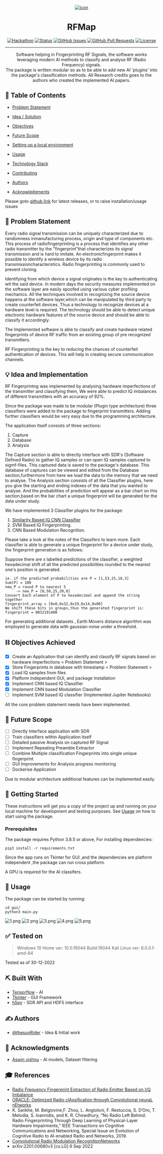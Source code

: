 
<p align="center">
<a href="" rel="noopener">
<a href="https://ibb.co/wWpqpCK"><img src="https://i.ibb.co/YkfSf8t/icon.jpg" alt="icon" border="0"></a>
</p>

<h1 align="center">RFMap</h1>


<div align="center">

[![Hackathon](https://img.shields.io/badge/hackathon-sainya_ranakshetram-orange.svg)](https://sainya-ranakshetram.in/)
[![Status](https://img.shields.io/badge/status-active-success.svg)]()
[![GitHub Issues](https://img.shields.io/github/issues/thesunRider/rfmap.svg)](https://github.com/thesunRider/rfmap/issues)
[![GitHub Pull Requests](https://img.shields.io/github/issues-pr/thesunRider/rfmap.svg)](https://github.com/thesunRider/rfmap/pulls)
[![License](https://img.shields.io/badge/license-MIT-blue.svg)](LICENSE.md)

</div>

---

<p align="center"> Software helping in Fingerprinting RF Signals, the software works leveraging modern AI methods to classify and analyse RF (Radio Frequency) signals.

<br>
The package is written modular so as to be able to add new AI 'plugins' into the package's classification methods. All Research credits goes to the authors who created the implemented AI papers.

</p>

## 📝 Table of Contents

- [Problem Statement](docs/Problem_Statement.md)

- [Idea / Solution](#idea)

- [Objectives](#objectives)

- [Future Scope](#future_scope)

- [Setting up a local environment](#getting_started)

- [Usage](#usage)

- [Technology Stack](#tech_stack)

- [Contributing](docs/Contribution.md)

- [Authors](#authors)

- [Acknowledgments](#acknowledgments)

Please goto [github link](https://github.com/thesunRider/rfmap) for latest releases, or to raise installation/usage issues

## 🧐 Problem Statement <a name = "problem_statement"></a>

Every radio signal transmission can be uniquely characterized due to randomness inmanufacturing process, origin and type of components etc. This process of radiofingerprinting is a process that identifies any other radio transmitter by the "fingerprint"that characterizes its signal transmission and is hard to imitate. An electronicfingerprint makes it possible to identify a wireless device by its radio transmissioncharacteristics. Radio fingerprinting is commonly used to prevent cloning.

Identifying from which device a signal originates is the key to authenticating wit the said device. In modern days the security measures implemented on the software layer are easily spoofed using various cyber profiling mechanics. All the techniques involved in recognizing the source device happens at the software layer,which can be manipulated by third party to create counterfeit devices. Thus a technology to recognize devices at a hardware level is required. The technology should be able to detect unique electronic hardware features of the source device and should be able to classify it accordingly.

The Implemented software is able to classify and create hardware related fingerprints of device RF traffic from an existing group of pre recognized transmitters. 

RF Fingerprinting is the key to reducing the chances of counterfeit authentication of devices. This will help in creating secure communication channels.


## 💡 Idea and Implementation <a name = "idea"></a>

RF Fingerprintng was implemented by analysing hardware imperfections of the transmitter and classifying them, We were able to predict IQ imbalances of different transmitters with an accuracy of 92%. 

Since the package was made to be modular (Plugin type architecture) three classifiers were added to the package to fingerprint transmitters. Adding further classifiers would be very easy due to the programming architecture.

The application Itself consists of three sections:
1. Capture
2. Database
3. Analysis

The Capture section is able to directly interface with SDR's (Software Defined Radio) to gather IQ samples or can open IQ samples captured to sigmf-files. This captured data is saved to the package's database. This database of captures can be viewed and edited from the Database section,furthermore from here we load the data to the memory that we need to analyse. The Analysis section consists of all the Classifier plugins, here you give the starting and ending indexes of the data that you wanted to analyse. And the probabilities of prediction will appear as a bar chart on this section,based on the bar chart a unique fingerprint will be generated for the data under study.

We have implemented 3 Classifier plugins for the package:

1. [Similarity Based IQ CNN Classifier](docs/Model_Doc_1.md)
2. SVM Based IQ Fingerprinting.
3. CNN Based Modulation Recognition.

Please take a look at the notes of the Classifers to learn more.
Each classifier is able to generate a unique fingerprint for a device under study, the fingerprint generation is as follows:

Suppose there are x labelled predictions of the classifier, a weighted hexadecimal shift of all the predicted possibilities rounded to the nearest one's position is generated.

```
ie. if the predicted probabilities are P = [1,53,25,18,3]
Sum(P) = 100
new_P = round P to nearest 5
     -> new_P = [0,50,25,20,0]
Convert Each element of P to hexadecimal and append the string together
fingerprint_array = [0x0,0x32,0x19,0x14,0x00]
We shift these bits in groups,thus the generated fingerprint is:
fingerprint = 0032191400
```

For generating additional datasets , Earth Movers distance algorithm was employed to generate data with gaussian noise under a threshold.

## ⛓️ Objectives Achieved<a name = "objectives"></a>

- [x] Create an Application that can identify and classify RF signals based on hardware imperfections < Problem Statement >
- [x] Store Fingerprints in database with timestamp < Problem Statement >
- [x] Load IQ samples from files
- [x] Platform Independent GUI, and package Installation
- [x] Implement CNN based IQ Classifier
- [x] Implement CNN based Modulation Classifier
- [ ] Implement SVM based IQ classifier (Implemented Jupiter Notebooks)

All the core problem statement needs have been implemented.

## 🚀 Future Scope <a name = "future_scope"></a>

- [ ] Directly Interface application with SDR
- [ ] Train classifiers within Application itself
- [ ] Detailed passive Analysis on captured RF Signal
- [ ] Implement Repeating Preamble Extractor
- [ ] Combine Multiple classification Fingerprints into single unique fingerprint
- [ ] GUI Improvements for Analysis progress monitoring
- [ ] Dockerise Application

 Due to modular architecture additional features can be implemented easily.
 
## 🏁 Getting Started <a name = "getting_started"></a>

These instructions will get you a copy of the project up and running on your local machine for development and testing purposes. See [Usage](#Usage) on how to start using the package.

### Prerequisites

The package requires Python 3.8.5 or above, For installing dependencies:

```
pip3 install -r requirements.txt
```

Since the app runs on Tkinter for GUI ,and the dependencies are platform independent ,the package can run cross platform.

A GPU is required for the AI classifers.

## 🎈 Usage <a name="usage"></a>

The package can be started by running:

```
cd gui/
python3 main.py
```


![1.png](docs/example_workflow/1.png)
![2.png](docs/example_workflow/2.png)
![3.png](docs/example_workflow/3.png)
![4.png](docs/example_workflow/4.png)
![5.png](docs/example_workflow/5.png)

## ✅ Tested on

> Windows 10 Home ver: 10.0.19044 Build:19044
> Kali Linux ver: 6.0.0.1-amd-64

Tested as of 30-12-2022

## ⛏️ Built With <a name = "tech_stack"></a>

- [Tensorflow](https://www.tensorflow.org/) - AI
- [Tkinter](https://docs.python.org/3/library/tkinter.html) - GUI Framework
- [h5py](https://www.h5py.org/) - SDR API and HDF5 interface

## ✍️ Authors <a name = "authors"></a>

- [@thesunRider](https://github.com/thesunRider) - Idea & Initial work


## 🎉 Acknowledgments <a name = "acknowledgments"></a>

- [Aswin vishnu](https://www.instagram.com/vishnuaaswinam/) - AI models, Dataset filtering

## 🎓 References
-  [Radio Frequency Fingerprint Extraction of Radio Emitter Based on I/Q Imbalance](https://doi.org/10.1016/j.procs.2017.03.092)
-  [ORACLE: Optimized Radio clAssification through Convolutional neuraL nEtworks](https://doi.org/10.1109/INFOCOM.2019.8737463)
-  K. Sankhe, M. Belgiovine,F. Zhou, L. Angioloni, F. Restuccia, S. D’Oro, T. Melodia, S. Ioannidis, and K. R. Chowdhury, "No Radio Left Behind: Radio Fingerprinting Through Deep Learning of Physical-Layer Hardware Impairments,” IEEE Transactions on Cognitive Communications and Networking, Special Issue on Evolution of Cognitive Radio to AI-enabled Radio and Networks, 2019.
- [Convolutional Radio Modulation RecognitionNetworks](https://arxiv.org/abs/1602.04105)
- arXiv:2201.00680v3 [cs.LG] 6 Sep 2022
